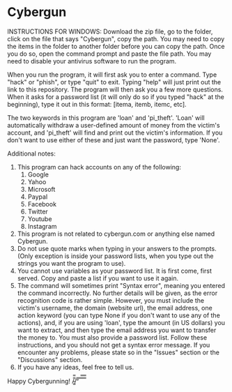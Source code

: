 # Cybergun

INSTRUCTIONS FOR WINDOWS: Download the zip file, go to the folder, click on the file that says "Cybergun", copy the path. You may need to copy the items in the folder to another folder before you can copy the path. Once you do so, open the command prompt and paste the file path. You may need to disable your antivirus software to run the program.

When you run the program, it will first ask you to enter a command. Type "hack" or "phish", or type "quit" to exit. Typing "help" will just print out the link to this repository.
The program will then ask you a few more questions. When it asks for a password list (it will only do so if you typed "hack" at the beginning), type it out in this format: [itema, itemb, itemc, etc].

The two keywords in this program are 'loan' and 'pi_theft'. 'Loan' will automatically withdraw a user-defined amount of money from the victim's account, and 'pi_theft' will find and print out the victim's information. If you don't want to use either of these and just want the password, type 'None'.

Additional notes:

1. This program can hack accounts on any of the following:
    1. Google
    2. Yahoo
    3. Microsoft
    4. Paypal
    5. Facebook
    6. Twitter
    7. Youtube
    8. Instagram
2. This program is not related to cybergun.com or anything else named Cybergun.
3. Do not use quote marks when typing in your answers to the prompts. (Only exception is inside your password lists, when you type out the strings you want the program to use).
4. You cannot use variables as your password list. It is first come, first served. Copy and paste a list if you want to use it again.
5. The command will sometimes print "Syntax error", meaning you entered the command incorrectly. No further details will be given, as the error recognition code is rather simple. However, you must include the victim's username, the domain (website url), the email address, one action keyword (you can type None if you don't want to use any of the actions), and, if you are using 'loan', type the amount (in US dollars) you want to extract, and then type the email address you want to transfer the money to. You must also provide a password list. Follow these instructions, and you should not get a syntax error message. If you encounter any problems, please state so in the "Issues" section or the "Discussions" section.
6. If you have any ideas, feel free to tell us.

Happy Cybergunning!
/̵͇̿̿/’̿’̿ ̿ ̿̿ ̿̿ ̿̿
